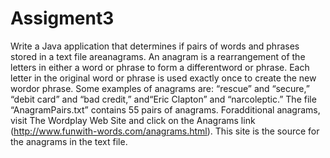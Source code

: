 # Assigment3
Write a Java application that determines if pairs of words and phrases stored in a text file areanagrams. 
An anagram is a rearrangement of the letters in either a word or phrase to form a differentword or phrase. 
Each letter in the original word or phrase is used exactly once to create the new wordor phrase. 
Some examples of anagrams are: “rescue” and “secure,” “debit card” and “bad credit,” and“Eric Clapton” and “narcoleptic.” 
The file “AnagramPairs.txt” contains 55 pairs of anagrams. Foradditional anagrams, visit The Wordplay Web Site and click on the Anagrams link (http://www.funwith-words.com/anagrams.html).
This site is the source for the anagrams in the text file.

